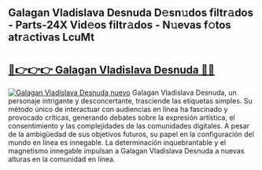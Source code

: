 ## Galagan Vladislava Desnuda D𝚎sn𝚞dos filtr𝚊dos - Parts-24X Vid𝚎os filtr𝚊dos - N𝚞evas f𝚘tos atr𝚊ctivas LcuMt

# <h2><a href="http://mb6uhb.tromn.icu/?c=Galagan+Vladislava+Desnuda">🔗👉👉👉 Galagan Vladislava Desnuda 🔗🔗</a></h2>

[![Galagan Vladislava Desnuda nuevo](https://i.imgur.com/pEAQMta.gif)](http://mb6uhb.tromn.icu/?c=Galagan+Vladislava+Desnuda)
Galagan Vladislava Desnuda, un personaje intrigante y desconcertante, trasciende las etiquetas simples. Su método único de interactuar con audiencias en línea ha fascinado y provocado críticas, generando debates sobre la expresión artística, el consentimiento y las complejidades de las comunidades digitales. A pesar de la ambigüedad de sus objetivos futuros, su papel en la configuración del mundo en línea es innegable. La determinación inquebrantable y el magnetismo innegable impulsan a Galagan Vladislava Desnuda a nuevas alturas en la comunidad en línea.
